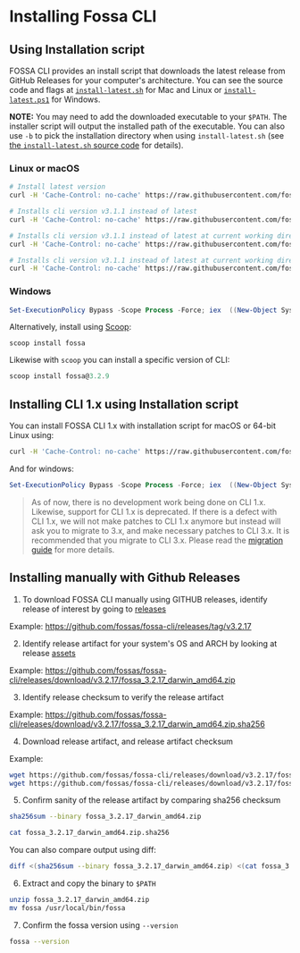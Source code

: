# Installing Fossa CLI

## Using Installation script

FOSSA CLI provides an install script that downloads the latest release from GitHub Releases for your computer's architecture. You can see the source code and flags at [`install-latest.sh`](../../install-latest.sh) for Mac and Linux or [`install-latest.ps1`](../../install-latest.ps1) for Windows.

**NOTE:** You may need to add the downloaded executable to your `$PATH`. The installer script will output the installed path of the executable. You can also use `-b` to pick the installation directory when using `install-latest.sh` (see [the `install-latest.sh` source code](../../install-latest.sh) for details).

### Linux or macOS

```bash
# Install latest version
curl -H 'Cache-Control: no-cache' https://raw.githubusercontent.com/fossas/fossa-cli/master/install-latest.sh | bash

# Installs cli version v3.1.1 instead of latest
curl -H 'Cache-Control: no-cache' https://raw.githubusercontent.com/fossas/fossa-cli/master/install-latest.sh | bash -s -- v3.1.1

# Installs cli version v3.1.1 instead of latest at current working directory
curl -H 'Cache-Control: no-cache' https://raw.githubusercontent.com/fossas/fossa-cli/master/install-latest.sh | bash -s -- -b . v3.1.1

# Installs cli version v3.1.1 instead of latest at current working directory in debug mode
curl -H 'Cache-Control: no-cache' https://raw.githubusercontent.com/fossas/fossa-cli/master/install-latest.sh | bash -s -- -b . -d v3.1.1
```

### Windows

```powershell
Set-ExecutionPolicy Bypass -Scope Process -Force; iex  ((New-Object System.Net.WebClient).DownloadString('https://raw.githubusercontent.com/fossas/fossa-cli/master/install-latest.ps1'))
```
<!-- markdown-link-check-disable-next-line -->
Alternatively, install using [Scoop](https://scoop.sh/):

```
scoop install fossa
```

Likewise with `scoop` you can install a specific version of CLI:

```powershell
scoop install fossa@3.2.9
```

## Installing CLI 1.x using Installation script

You can install FOSSA CLI 1.x with installation script for macOS or 64-bit Linux using:

```bash
curl -H 'Cache-Control: no-cache' https://raw.githubusercontent.com/fossas/fossa-cli/master/install-v1.sh | bash
```

And for windows:

```powershell
Set-ExecutionPolicy Bypass -Scope Process -Force; iex  ((New-Object System.Net.WebClient).DownloadString('https://raw.githubusercontent.com/fossas/fossa-cli/master/install-v1.ps1'))
```

> As of now, there is no development work being done on CLI 1.x. Likewise, support for CLI 1.x is deprecated. If there is a defect with CLI 1.x, we will not make patches to CLI 1.x anymore but instead will ask you to migrate to 3.x, and make necessary patches to CLI 3.x. It is recommended that you migrate to CLI 3.x. Please read the [migration guide](./../differences-from-v1.md) for more details.

## Installing manually with Github Releases

1) To download FOSSA CLI manually using GITHUB releases, identify release of interest by going to [releases](https://github.com/fossas/fossa-cli/releases/)

Example: https://github.com/fossas/fossa-cli/releases/tag/v3.2.17

2) Identify release artifact for your system's OS and ARCH by looking at release [assets](https://github.com/fossas/fossa-cli/releases/tag/v3.2.17)

Example: https://github.com/fossas/fossa-cli/releases/download/v3.2.17/fossa_3.2.17_darwin_amd64.zip

3) Identify release checksum to verify the release artifact

Example: https://github.com/fossas/fossa-cli/releases/download/v3.2.17/fossa_3.2.17_darwin_amd64.zip.sha256

4) Download release artifact, and release artifact checksum

Example:
```bash
wget https://github.com/fossas/fossa-cli/releases/download/v3.2.17/fossa_3.2.17_darwin_amd64.zip
wget https://github.com/fossas/fossa-cli/releases/download/v3.2.17/fossa_3.2.17_darwin_amd64.zip.sha256
```

5) Confirm sanity of the release artifact by comparing sha256 checksum

```bash
sha256sum --binary fossa_3.2.17_darwin_amd64.zip
```

```bash
cat fossa_3.2.17_darwin_amd64.zip.sha256
```

You can also compare output using diff:
```bash
diff <(sha256sum --binary fossa_3.2.17_darwin_amd64.zip) <(cat fossa_3.2.17_darwin_amd64.zip.sha256)
```

6) Extract and copy the binary to `$PATH`

```bash
unzip fossa_3.2.17_darwin_amd64.zip
mv fossa /usr/local/bin/fossa
```

7) Confirm the fossa version using `--version`

```bash
fossa --version
```



